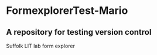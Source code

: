 # FormexplorerTest-Mario

## A repository for testing version control

Suffolk LIT lab form explorer
